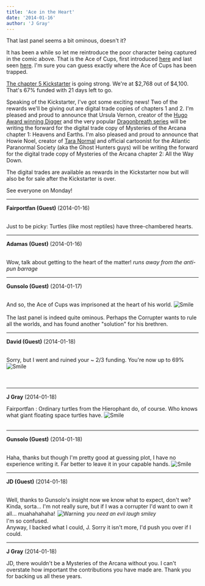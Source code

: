 ```yaml
---
title: 'Ace in the Heart'
date: '2014-01-16'
author: 'J Gray'
---
```


<p>That last panel seems a bit ominous, doesn't it?</p><p>It has been a while so let me reintroduce the poor character being captured in the comic above. That is the Ace of Cups, first introduced <a href="http://mysteriesofthearcana.com/comics/405/" target="_blank">here</a> and last seen <a href="http://mysteriesofthearcana.com/comics/406/" target="_blank">here</a>. I'm sure you can guess exactly where the Ace of Cups has been trapped.</p><p><a href="http://www.kickstarter.com/projects/355389852/mysteries-of-the-arcana-chapter-5/" target="_blank">The chapter 5 Kickstarter</a> is going strong. We're at $2,768 out of $4,100. That's 67% funded with 21 days left to go. </p><p>Speaking of the Kickstarter, I've got some exciting news! Two of the rewards we'll be giving out are digital trade copies of chapters 1 and 2. I'm pleased and proud to announce that Ursula Vernon, creator of the  <a href="http://diggercomic.com/" target="_blank">Hugo Award winning Digger</a> and the very popular <a href="http://www.amazon.com/Dragonbreath-1-Ursula-Vernon-ebook/dp/B005KGJXAW/ref=sr_1_3?ie=UTF8&amp;qid=1389844131&amp;sr=8-3&amp;keywords=ursula+vernon" target="_blank">Dragonbreath series</a> will be writing the forward for the digital trade copy of Mysteries of the Arcana chapter 1: Heavens and Earths. I'm also pleased and proud to announce that Howie Noel, creator of <a href="http://www.taranormal.com/" target="_blank">Tara Normal</a> and official cartoonist for the Atlantic Paranormal Society (aka the Ghost Hunters guys) will be writing the forward for the digital trade copy of Mysteries of the Arcana chapter 2: All the Way Down. </p><p>The digital trades are available as rewards in the Kickstarter now but will also be for sale after the Kickstarter is over.   </p><p>See everyone on Monday!</p>

---
**Fairportfan (Guest)** (2014-01-16)

<br> Just to be picky: Turtles (like most reptiles) have three-chambered hearts.

---
**Adamas (Guest)** (2014-01-16)

<br> Wow, talk about getting to the heart of the matter! *runs away from the anti-pun barrage*<br>

---
**Gunsolo (Guest)** (2014-01-17)

<br> And so, the Ace of Cups was imprisoned at the heart of his world. <img src="//smilies/smile.gif" alt="Smile" border="0"><br><br>The last panel is indeed quite ominous. Perhaps the Corrupter wants to rule all the worlds, and has found another "solution" for his brethren.<br>

---
**David (Guest)** (2014-01-18)

<br> Sorry, but I went and ruined your ~ 2/3 funding. You're now up to 69% <img src="//smilies/smile.gif" alt="Smile" border="0"><br><br><br>

---
**J Gray** (2014-01-18)

Fairportfan : Ordinary turtles from the Hierophant do, of course. Who knows what giant floating space turtles have. <img src="//smilies/smile.gif" alt="Smile" border="0"><br><br>

---
**Gunsolo (Guest)** (2014-01-18)

<br> Haha, thanks but though I'm pretty good at guessing plot, I have no experience writing it. Far better to leave it in your capable hands. <img src="//smilies/smile.gif" alt="Smile" border="0"><br>

---
**JD (Guest)** (2014-01-18)

<br> Well, thanks to Gunsolo's insight now we know what to expect, don't we? Kinda, sorta... I'm not really sure, but if I was a corrupter I'd want to own it all... muahahahaha! <img alt=" Warning " src=" //smilies/warning1.gif " border="0" hspace="2" vspace="2"> <font size="2">*you need an evil laugh smiley*</font><br>I'm so confused.<br>Anyway, I backed what I could, J. Sorry it isn't more, I'd push you over if I could.<br>

---
**J Gray** (2014-01-18)

JD, there wouldn't be a Mysteries of the Arcana without you. I can't overstate how important the contributions you have made are. Thank you for backing us all these years.<br><br>

